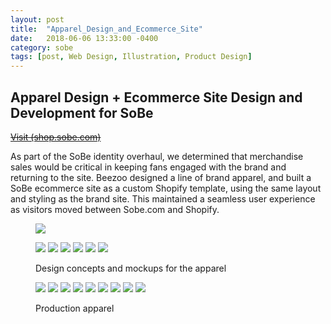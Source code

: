 ```yaml
---
layout: post
title:  "Apparel_Design_and_Ecommerce_Site"
date:   2018-06-06 13:33:00 -0400
category: sobe
tags: [post, Web Design, Illustration, Product Design]
---
```

<div class="post-info">
  <div class="headline">
    <h2>Apparel Design + Ecommerce Site Design and Development for SoBe</h2>
    <a href="http://shop.sobe.com/"><span><s>Visit (shop.sobe.com)</s></span></a>
  </div>
  <div class="post-intro">
    <p>As part of the SoBe identity overhaul, we determined that merchandise sales would be critical in keeping fans engaged with the brand and returning to the site. <abbr>Beezoo</abbr> designed a line of brand apparel, and built a SoBe ecommerce site as a custom Shopify template, using the same layout and styling as the brand site. This maintained a seamless user experience as visitors moved between Sobe.com and Shopify.</p>
  </div>
</div>
<figure>
  <img class="lazy full" src="/assets/media/sobe/site_placeholder.svg" data-src="/assets/media/sobe/apparel_store.jpg">
</figure>
<figure class="img-grid fourths">
  <img class="lazy" src="/assets/media/sobe/apparel_placeholder-1.svg" data-src="/assets/media/sobe/apparel_design-1.png">
  <img class="lazy" src="/assets/media/sobe/apparel_placeholder-1.svg" data-src="/assets/media/sobe/apparel_design-2.png">
  <img class="lazy shadow" src="/assets/media/sobe/apparel_placeholder-2.svg" data-src="/assets/media/sobe/apparel_design-3.jpg">
  <img class="lazy" src="/assets/media/sobe/apparel_placeholder-2.svg" data-src="/assets/media/sobe/apparel_design-4.png">
  <img class="lazy one-half" src="/assets/media/sobe/apparel_placeholder-3.svg" data-src="/assets/media/sobe/apparel_design-1_mockup.png">
  <img class="lazy one-half" src="/assets/media/sobe/apparel_placeholder-3.svg" data-src="/assets/media/sobe/apparel_design-3_mockup.png">
  <figcaption><p>Design concepts and mockups for the apparel</p></figcaption>
</figure>
<figure class="img-grid fourths">
  <img class="lazy full" src="/assets/media/sobe/apparel_placeholder-4.svg" data-src="/assets/media/sobe/apparel_model-1.jpg">
  <img class="lazy one-half" src="/assets/media/sobe/apparel_placeholder-4.svg" data-src="/assets/media/sobe/apparel_product-2.jpg">
  <img class="lazy one-half" src="/assets/media/sobe/apparel_placeholder-5.svg" data-src="/assets/media/sobe/apparel_product-5.jpg">
  <img class="lazy full" src="/assets/media/sobe/apparel_placeholder-4.svg" data-src="/assets/media/sobe/apparel_product-1.jpg">
  <img class="lazy one-half" src="/assets/media/sobe/apparel_placeholder-4.svg" data-src="/assets/media/sobe/apparel_model-2.jpg">
  <img class="lazy one-half" src="/assets/media/sobe/apparel_placeholder-4.svg" data-src="/assets/media/sobe/apparel_product-6.jpg">
  <img class="lazy full" src="/assets/media/sobe/apparel_placeholder-4.svg" data-src="/assets/media/sobe/apparel_product-4.jpg">
  <img class="lazy one-half" src="/assets/media/sobe/apparel_placeholder-4.svg" data-src="/assets/media/sobe/apparel_product-3.jpg">
  <img class="lazy one-half" src="/assets/media/sobe/apparel_placeholder-4.svg" data-src="/assets/media/sobe/apparel_model-3.jpg">
  <figcaption><p>Production apparel</p></figcaption>
</figure>

